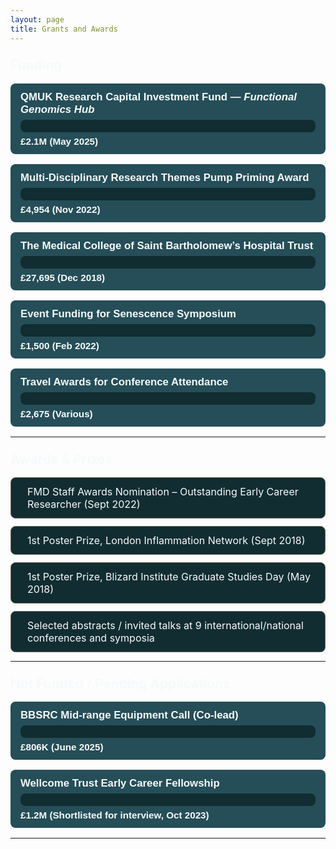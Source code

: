 ```yaml
---
layout: page
title: Grants and Awards
---
```


<style>
  .grant-bar-container {
    background: #254E58;
    border-radius: 8px;
    margin: 16px 0;
    padding: 12px 16px;
    color: #f7f9fa;
    font-family: Arial, sans-serif;
  }

  .grant-title {
    font-weight: 600;
    margin-bottom: 6px;
    font-size: 1.05rem;
  }

  .progress-bar {
    background: #112D32;
    border-radius: 8px;
    height: 20px;
    overflow: hidden;
    margin-top: 4px;
  }

  .progress-fill {
    background: #02b8de;
    height: 100%;
    width: 0;
    border-radius: 8px 0 0 8px;
    transition: width 1.2s ease-in-out;
  }

  .progress-fill.pending {
    background: #6E6658;
  }

  .grant-amount {
    margin-top: 6px;
    font-weight: 700;
    font-size: 0.95rem;
  }

  .section-title {
    margin-top: 2rem;
    font-size: 1.3rem;
    color: #f7f9fa;
  }

  .award-box {
    background: #112D32;
    border: 1px solid #6E6658;
    border-radius: 8px;
    padding: 12px 16px;
    margin: 12px 0;
    color: #f7f9fa;
    font-size: 1rem;
    display: flex;
    align-items: center;
    gap: 10px;
  }

  .award-box i {
    color: #02b8de;
  }
</style>

### <span class="section-title">Funding</span>

<div class="grant-bar-container" data-amount="2100000">
  <div class="grant-title">QMUK Research Capital Investment Fund — <em>Functional Genomics Hub</em></div>
  <div class="progress-bar"><div class="progress-fill"></div></div>
  <div class="grant-amount">£2.1M (May 2025)</div>
</div>

<div class="grant-bar-container" data-amount="4954">
  <div class="grant-title">Multi-Disciplinary Research Themes Pump Priming Award</div>
  <div class="progress-bar"><div class="progress-fill"></div></div>
  <div class="grant-amount">£4,954 (Nov 2022)</div>
</div>

<div class="grant-bar-container" data-amount="27695">
  <div class="grant-title">The Medical College of Saint Bartholomew’s Hospital Trust</div>
  <div class="progress-bar"><div class="progress-fill"></div></div>
  <div class="grant-amount">£27,695 (Dec 2018)</div>
</div>

<div class="grant-bar-container" data-amount="1500">
  <div class="grant-title">Event Funding for Senescence Symposium</div>
  <div class="progress-bar"><div class="progress-fill"></div></div>
  <div class="grant-amount">£1,500 (Feb 2022)</div>
</div>

<div class="grant-bar-container" data-amount="2675">
  <div class="grant-title">Travel Awards for Conference Attendance</div>
  <div class="progress-bar"><div class="progress-fill"></div></div>
  <div class="grant-amount">£2,675 (Various)</div>
</div>

---

### <span class="section-title">Awards & Prizes</span>

<div class="award-box"><i class="fa-solid fa-trophy"></i> FMD Staff Awards Nomination – Outstanding Early Career Researcher (Sept 2022)</div>
<div class="award-box"><i class="fa-solid fa-medal"></i> 1st Poster Prize, London Inflammation Network (Sept 2018)</div>
<div class="award-box"><i class="fa-solid fa-medal"></i> 1st Poster Prize, Blizard Institute Graduate Studies Day (May 2018)</div>
<div class="award-box"><i class="fa-solid fa-chalkboard-user"></i> Selected abstracts / invited talks at 9 international/national conferences and symposia</div>

---

### <span class="section-title">Not Funded / Pending Applications</span>

<div class="grant-bar-container" data-amount="806000" data-pending>
  <div class="grant-title">BBSRC Mid-range Equipment Call (Co-lead)</div>
  <div class="progress-bar"><div class="progress-fill pending"></div></div>
  <div class="grant-amount">£806K (June 2025)</div>
</div>

<div class="grant-bar-container" data-amount="1200000" data-pending>
  <div class="grant-title">Wellcome Trust Early Career Fellowship</div>
  <div class="progress-bar"><div class="progress-fill pending"></div></div>
  <div class="grant-amount">£1.2M (Shortlisted for interview, Oct 2023)</div>
</div>

---

<script>
  document.querySelectorAll('.grant-bar-container').forEach(container => {
    const amount = parseFloat(container.getAttribute('data-amount'));
    const pending = container.hasAttribute('data-pending');
    const minAmount = 1000;
    const maxAmount = 2100000;

    const logMin = Math.log10(minAmount);
    const logMax = Math.log10(maxAmount);
    const logAmount = Math.log10(Math.max(minAmount, amount));

    const minWidth = 5;
    const maxWidth = 95;
    const width = ((logAmount - logMin) / (logMax - logMin)) * (maxWidth - minWidth) + minWidth;

    const fill = container.querySelector('.progress-fill');
    fill.style.width = width + "%";
    if (pending) {
      fill.classList.add("pending");
    }
  });
</script>

<!-- Font Awesome for icons -->
<link rel="stylesheet" href="https://cdnjs.cloudflare.com/ajax/libs/font-awesome/6.5.0/css/all.min.css">
